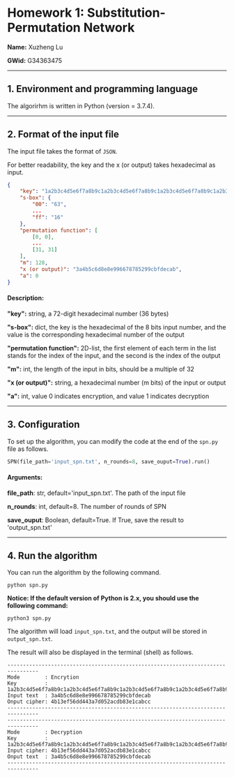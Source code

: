 # Homework 1: Substitution-Permutation Network

__Name:__ Xuzheng Lu

__GWid:__ G34363475

***

## 1. Environment and programming language
The algorirhm is written in Python (version = 3.7.4).

***

## 2. Format of the input file

The input file takes the format of `JSON`.

For better readability, the key and the x (or output) takes hexadecimal as input.

```json
{
    "key": "1a2b3c4d5e6f7a8b9c1a2b3c4d5e6f7a8b9c1a2b3c4d5e6f7a8b9c1a2b3c4d5e6f7a8b9c",
    "s-box": {
        "00": "63",
        ...
        "ff": "16"
    }, 
    "permutation function": [
        [0, 0],
        ...
        [31, 31]
    ],
    "m": 128,
    "x (or output)": "3a4b5c6d8e8e996678785299cbfdecab",
    "a": 0 
}
```

#### Description:

__"key":__ string, a 72-digit hexadecimal number (36 bytes)

__"s-box":__ dict, the key is the hexadecimal of the 8 bits input number, and the value is the corresponding hexadecimal number of the output

__"permutation function":__ 2D-list, the first element of each term in the list stands for the index of the input, and the second is the index of the output

__"m":__ int, the length of the input in bits, should be a multiple of 32

__"x (or output)":__ string, a hexadecimal number (m bits) of the input or output

__"a":__ int, value 0 indicates encryption, and value 1 indicates decryption

***

## 3. Configuration
To set up the algorithm, you can modify the code at the end of the `spn.py` file as follows.

```python
SPN(file_path='input_spn.txt', n_rounds=8, save_ouput=True).run()
```

#### Arguments:

__file_path__: str, default='input_spn.txt'. The path of the input file

__n_rounds__: int, default=8. The number of rounds of SPN

__save_ouput__: Boolean, default=True. If True, save the result to 'output_spn.txt'

***

## 4. Run the algorithm
You can run the algorithm by the following command.

```
python spn.py
```

__Notice: If the default version of Python is 2.x, you should use the following command:__

```
python3 spn.py
```

The algorithm will load `input_spn.txt`, and the output will be stored in `output_spn.txt`.

The result will also be displayed in the terminal (shell) as follows.

```shell
--------------------------------------------------------------------------------
Mode        : Encrytion
Key         : 1a2b3c4d5e6f7a8b9c1a2b3c4d5e6f7a8b9c1a2b3c4d5e6f7a8b9c1a2b3c4d5e6f7a8b9c
Input text  : 3a4b5c6d8e8e996678785299cbfdecab
Onput cipher: 4b13ef56dd443a7d052acdb83e1cabcc
--------------------------------------------------------------------------------
--------------------------------------------------------------------------------
Mode        : Decryption
Key         : 1a2b3c4d5e6f7a8b9c1a2b3c4d5e6f7a8b9c1a2b3c4d5e6f7a8b9c1a2b3c4d5e6f7a8b9c
Input cipher: 4b13ef56dd443a7d052acdb83e1cabcc
Onput text  : 3a4b5c6d8e8e996678785299cbfdecab
--------------------------------------------------------------------------------
```